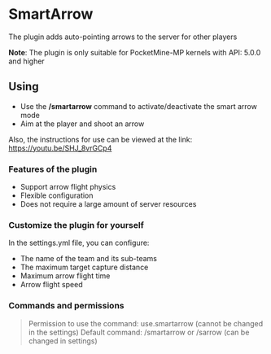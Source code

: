 # SmartArrow
The plugin adds auto-pointing arrows to the server for other players

**Note**: The plugin is only suitable for PocketMine-MP kernels with API: 5.0.0 and higher


## Using
- Use the **/smartarrow** command to activate/deactivate the smart arrow mode
- Aim at the player and shoot an arrow

Also, the instructions for use can be viewed at the link: https://youtu.be/SHJ_8vrGCp4

### Features of the plugin
- Support arrow flight physics
- Flexible configuration
- Does not require a large amount of server resources

### Customize the plugin for yourself
In the settings.yml file, you can configure:
- The name of the team and its sub-teams
- The maximum target capture distance
- Maximum arrow flight time
- Arrow flight speed

### Commands and permissions
> Permission to use the command: use.smartarrow (cannot be changed in the settings)
> Default command: /smartarrow or /sarrow (can be changed in settings)
